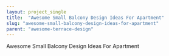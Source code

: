 ```yaml
---
layout: project_single
title:  "Awesome Small Balcony Design Ideas For Apartment"
slug: "awesome-small-balcony-design-ideas-for-apartment"
parent: "awesome-terrace-design"
---
```

Awesome Small Balcony Design Ideas For Apartment